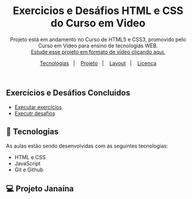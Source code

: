 <h1 align="center"> Exercicios e Desáfios HTML e CSS do Curso em Video </h1>

<p align="center">
Projeto está em andamento no Curso de HTML5 e CSS3, promovido pelo Curso em Video para ensino de tecnologias WEB. <br/>
<a href="https://www.cursoemvideo.com">Estude esse projeto em formato de vídeo clicando aqui.</a>
</p>

<p align="center">
  <a href="#-tecnologias">Tecnologias</a>&nbsp;&nbsp;&nbsp;|&nbsp;&nbsp;&nbsp;
  <a href="#-projeto">Projeto</a>&nbsp;&nbsp;&nbsp;|&nbsp;&nbsp;&nbsp;
  <a href="#-layout">Layout</a>&nbsp;&nbsp;&nbsp;|&nbsp;&nbsp;&nbsp;
  <a href="#memo-licença">Licença</a>
</p>

<br>

<h2>Exercícios e Desáfios Concluidos</h2>
<ul>
 <li><a href="#">Executar exercicios </a></li>
 <li><a href="#">Executr desafios</a></li>
 </ul>

## 🚀 Tecnologias

As aulas estão sendo desenvolvidas com as seguintes tecnologias:

- HTML e CSS
- JavaScript
- Git e Github

## 💻 Projeto Janaína
